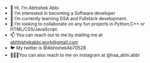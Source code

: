 - 👋 Hi, I’m Abhishek Abbi
- 👀 I’m interested in becoming a Software developer
- 🌱 I’m currently learning DSA and Fullstack development.
- 💞️ I’m looking to collaborate on any fun projects in Python,C++ or HTML/CSS/JavaScript.
- 📫 You can reach out to me by mailing me at abhhishekabbi.work@gmail.com
- 🐦 My twitter is @AbhishekAb70528
- 🧑‍🤝‍🧑You can also reach to me on instagram at @haa_abhi.abbi

<!---
aabbi15/aabbi15 is a ✨ special ✨ repository because its `README.md` (this file) appears on your GitHub profile.
You can click the Preview link to take a look at your changes.
--->
